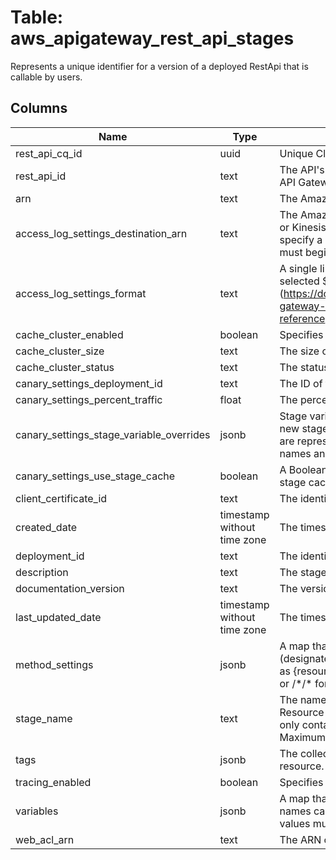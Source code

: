 
# Table: aws_apigateway_rest_api_stages
Represents a unique identifier for a version of a deployed RestApi that is callable by users.
## Columns
| Name        | Type           | Description  |
| ------------- | ------------- | -----  |
|rest_api_cq_id|uuid|Unique CloudQuery ID of aws_apigateway_rest_apis table (FK)|
|rest_api_id|text|The API's identifier. This identifier is unique across all of your APIs in API Gateway.|
|arn|text|The Amazon Resource Name (ARN) for the api gateway stage|
|access_log_settings_destination_arn|text|The Amazon Resource Name (ARN) of the CloudWatch Logs log group or Kinesis Data Firehose delivery stream to receive access logs. If you specify a Kinesis Data Firehose delivery stream, the stream name must begin with amazon-apigateway-.|
|access_log_settings_format|text|A single line format of the access logs of data, as specified by selected $context variables (https://docs.aws.amazon.com/apigateway/latest/developerguide/api-gateway-mapping-template-reference.html#context-variable-reference). The format must include at least $context.requestId.|
|cache_cluster_enabled|boolean|Specifies whether a cache cluster is enabled for the stage.|
|cache_cluster_size|text|The size of the cache cluster for the stage, if enabled.|
|cache_cluster_status|text|The status of the cache cluster for the stage, if enabled.|
|canary_settings_deployment_id|text|The ID of the canary deployment.|
|canary_settings_percent_traffic|float|The percent (0-100) of traffic diverted to a canary deployment.|
|canary_settings_stage_variable_overrides|jsonb|Stage variables overridden for a canary release deployment, including new stage variables introduced in the canary. These stage variables are represented as a string-to-string map between stage variable names and their values.|
|canary_settings_use_stage_cache|boolean|A Boolean flag to indicate whether the canary deployment uses the stage cache or not.|
|client_certificate_id|text|The identifier of a client certificate for an API stage.|
|created_date|timestamp without time zone|The timestamp when the stage was created.|
|deployment_id|text|The identifier of the Deployment that the stage points to.|
|description|text|The stage's description.|
|documentation_version|text|The version of the associated API documentation.|
|last_updated_date|timestamp without time zone|The timestamp when the stage last updated.|
|method_settings|jsonb|A map that defines the method settings for a Stage resource. Keys (designated as /{method_setting_key below) are method paths defined as {resource_path}/{http_method} for an individual method override, or /\*/\* for overriding all methods in the stage.|
|stage_name|text|The name of the stage is the first path segment in the Uniform Resource Identifier (URI) of a call to API Gateway. Stage names can only contain alphanumeric characters, hyphens, and underscores. Maximum length is 128 characters.|
|tags|jsonb|The collection of tags. Each tag element is associated with a given resource.|
|tracing_enabled|boolean|Specifies whether active tracing with X-ray is enabled for the Stage.|
|variables|jsonb|A map that defines the stage variables for a Stage resource. Variable names can have alphanumeric and underscore characters, and the values must match [A-Za-z0-9-._~:/?#&=,]+.|
|web_acl_arn|text|The ARN of the WebAcl associated with the Stage.|
